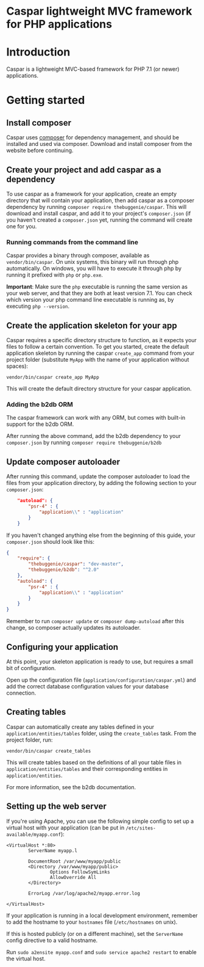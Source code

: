 Caspar lightweight MVC framework for PHP applications
=====================================================

# Introduction
Caspar is a lightweight MVC-based framework for PHP 7.1 (or newer) applications. 

# Getting started

## Install composer
Caspar uses [composer](https://getcomposer.org) for dependency management, and 
should be installed and used via composer.
Download and install composer from the website before continuing.

## Create your project and add caspar as a dependency
To use caspar as a framework for your application, create an empty directory that 
will contain your application, then add caspar as a composer dependency by 
running `composer require thebuggenie/caspar`. This will download and install caspar, 
and add it to your project's `composer.json` (if you haven't created a `composer.json` yet, 
running the command will create one for you.

### Running commands from the command line
Caspar provides a binary through composer, available as `vendor/bin/caspar`. On unix
systems, this binary will run through php automatically. On windows, you will have
to execute it through php by running it prefixed with `php` or `php.exe`.

**Important**: Make sure the `php` executable is running the same version as your web
server, and that they are both at least version 7.1. You can check which version your
php command line executable is running as, by executing `php --version`. 

## Create the application skeleton for your app
Caspar requires a specific directory structure to function, as it expects your files to 
follow a certain convention. To get you started, create the default application skeleton
by running the caspar `create_app` command from your project folder (substitute `MyApp` with the 
name of your application without spaces):
```
vendor/bin/caspar create_app MyApp
```

This will create the default directory structure for your caspar application.

### Adding the b2db ORM
The caspar framework can work with any ORM, but comes with built-in support for the b2db ORM.

After running the above command, add the b2db dependency to your `composer.json` by running
`composer require thebuggenie/b2db`

## Update composer autoloader
After running this command, update the composer autoloader to load the files from your 
application directory, by adding the following section to your `composer.json`:
```json
    "autoload": {
        "psr-4" : {
            "application\\" : "application"
        }
    }
```

If you haven't changed anything else from the beginning of this guide, your `composer.json`
should look like this:
```json
{
    "require": {
        "thebuggenie/caspar": "dev-master",
        "thebuggenie/b2db": "^2.0"
    },
    "autoload": {
        "psr-4" : {
            "application\\" : "application"
        }
    }
}
```

Remember to run `composer update` or `composer dump-autoload` after this change, so 
composer actually updates its autoloader.

## Configuring your application
At this point, your skeleton application is ready to use, but requires a small bit of 
configuration.

Open up the configuration file (`application/configuration/caspar.yml`) and add the 
correct database configuration values for your database connection.

## Creating tables
Caspar can automatically create any tables defined in your `application/entities/tables` 
folder, using the `create_tables` task. From the project folder, run:
```
vendor/bin/caspar create_tables
```  

This will create tables based on the definitions of all your table files in 
`application/entities/tables` and their corresponding entities in `application/entities`.

For more information, see the b2db documentation.

## Setting up the web server
If you're using Apache, you can use the following simple config to set up a virtual host
with your application (can be put in `/etc/sites-available/myapp.conf`):
```apacheconfig
<VirtualHost *:80>
        ServerName myapp.l

        DocumentRoot /var/www/myapp/public
        <Directory /var/www/myapp/public>
                Options FollowSymLinks
                AllowOverride All
        </Directory>

        ErrorLog /var/log/apache2/myapp.error.log

</VirtualHost>
```
If your application is running in a local development environment, remember to add the 
hostname to your `hostnames` file (`/etc/hostnames` on unix).
 
If this is hosted publicly (or on a different machine), set the `ServerName` config 
directive to a valid hostname.

Run `sudo a2ensite myapp.conf` and `sudo service apache2 restart` to enable the virtual host.
